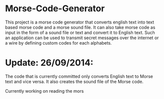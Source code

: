 Morse-Code-Generator
====================

This project is a morse code generator that converts english text into text based morse code and a morse sound file. It can also take morse code as input in the form of a sound file or text and convert it to English text. Such an application can be used to transmit secret messages over the internet or a wire by defining custom codes for each alphabets.

Update: 26/09/2014:
====================

  The code that is currently committed only converts English text to Morse text and vice versa. 
  It also creates the sound file of the Morse code.
  
  Currently working on reading the mors
